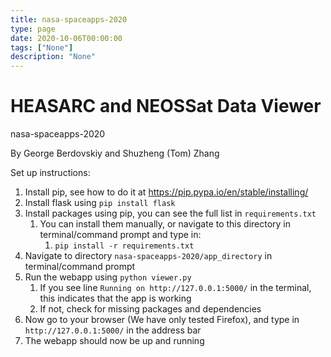 ```yaml
---
title: nasa-spaceapps-2020
type: page
date: 2020-10-06T00:00:00
tags: ["None"]
description: "None"
---
```


# HEASARC and NEOSSat Data Viewer

nasa-spaceapps-2020

By George Berdovskiy and Shuzheng (Tom) Zhang

Set up instructions:

1. Install pip, see how to do it at https://pip.pypa.io/en/stable/installing/
2. Install flask using `pip install flask`
3. Install packages using pip, you can see the full list in `requirements.txt`
   1. You can install them manually, or navigate to this directory in terminal/command prompt and type in:
      1. `pip install -r requirements.txt`
4. Navigate to directory `nasa-spaceapps-2020/app_directory` in terminal/command prompt
5. Run the webapp using `python viewer.py`
   1. If you see line `Running on http://127.0.0.1:5000/` in the terminal, this indicates that the app is working
   2. If not, check for missing packages and dependencies
6. Now go to your browser (We have only tested Firefox), and type in `http://127.0.0.1:5000/` in the address bar
7. The webapp should now be up and running
